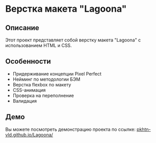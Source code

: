 # Верстка макета "Lagoona"

## Описание
Этот проект представляет собой верстку макета "Lagoona" с использованием HTML и CSS.

## Особенности
- Придерживание концепции Pixel Perfect
- Нейминг по методологии БЭМ
- Верстка flexbox по макету
- CSS-анимация
- Проверка на переполнение
- Валидация

## Демо
Вы можете посмотреть демонстрацию проекта по ссылке: [pkhtn-vld.github.io/Lagoona/](https://pkhtn-vld.github.io/Lagoona/)

